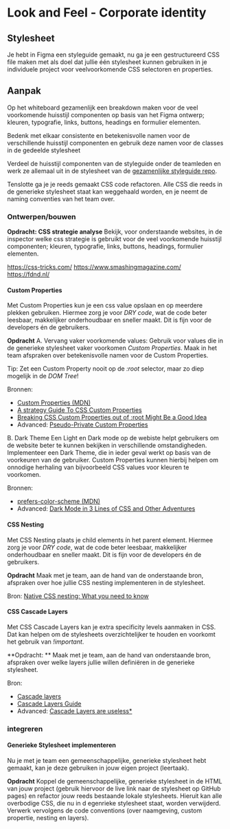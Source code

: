# Look and Feel - Corporate identity

## Stylesheet

Je hebt in Figma een styleguide gemaakt, nu ga je een gestructureerd CSS file maken met als doel dat jullie één stylesheet kunnen gebruiken in je individuele project voor veelvoorkomende CSS selectoren en properties.

## Aanpak

Op het whiteboard gezamenlijk een breakdown maken voor de veel voorkomende huisstijl componenten op basis van het Figma ontwerp; kleuren, typografie, links, buttons, headings en formulier elementen.

Bedenk met elkaar consistente en betekenisvolle namen voor de verschillende huisstijl componenten en gebruik deze namen voor de classes in de gedeelde stylesheet

Verdeel de huisstijl componenten van de styleguide onder de teamleden en werk ze allemaal uit in de stylesheet van de [gezamenlijke styleguide repo](https://github.com/fdnd-task/look-and-feel-styleguide).

Tenslotte ga je je reeds gemaakt CSS code refactoren. Alle CSS die reeds in de generieke stylesheet staat kan weggehaald worden, en je neemt de naming conventies van het team over. 

### Ontwerpen/bouwen

**Opdracht: CSS strategie analyse** 
Bekijk, voor onderstaande websites, in de inspector welke css strategie is gebruikt voor de veel voorkomende huisstijl componenten; kleuren, typografie, links, buttons, headings, formulier elementen.

https://css-tricks.com/
https://www.smashingmagazine.com/
https://fdnd.nl/

#### Custom Properties
Met Custom Properties kun je een css value opslaan en op meerdere plekken gebruiken. Hiermee zorg je voor _DRY code_, wat de code beter leesbaar, makkelijker onderhoudbaar en sneller maakt. Dit is fijn voor de developers én de gebruikers.

**Opdracht**
A. Vervang vaker voorkomende values:
Gebruik voor values die in de generieke stylesheet vaker voorkomen _Custom Properties_. Maak in het team afspraken over betekenisvolle namen voor de Custom Properties.

Tip: Zet een Custom Property nooit op de _:root_ selector, maar zo diep mogelijk in de _DOM Tree_!

Bronnen:
- [Custom Properties (MDN)](https://developer.mozilla.org/en-US/docs/Web/CSS/Using_CSS_custom_properties)
- [A strategy Guide To CSS Custom Properties](https://www.smashingmagazine.com/2018/05/css-custom-properties-strategy-guide/)
- [Breaking CSS Custom Properties out of :root Might Be a Good Idea](https://css-tricks.com/breaking-css-custom-properties-out-of-root-might-be-a-good-idea/)
- Advanced: [Pseudo-Private Custom Properties](https://lea.verou.me/blog/2021/10/custom-properties-with-defaults/ )

B. Dark Theme
Een Light en Dark mode op de webiste helpt gebruikers om de website beter te kunnen bekijken in verschillende omstandigheden. 
Implementeer een Dark Theme, die in ieder geval werkt op basis van de voorkeuren van de gebruiker. Custom Properties kunnen hierbij helpen om onnodige herhaling van bijvoorbeeld CSS values voor kleuren te voorkomen. 

Bronnen:
- [prefers-color-scheme (MDN)](https://developer.mozilla.org/en-US/docs/Web/CSS/@media/prefers-color-scheme)
- Advanced: [Dark Mode in 3 Lines of CSS and Other Adventures](https://dev.to/madsstoumann/dark-mode-in-3-lines-of-css-and-other-adventures-1ljj)


#### CSS Nesting
Met CSS Nesting plaats je child elements ín het parent element. Hiermee zorg je voor _DRY code_, wat de code beter leesbaar, makkelijker onderhoudbaar en sneller maakt. Dit is fijn voor de developers én de gebruikers. 

**Opdracht**
Maak met je team, aan de hand van de onderstaande bron, afspraken over hoe jullie CSS nesting implementeren in de stylesheet.

Bron: [Native CSS nesting: What you need to know](https://blog.logrocket.com/native-css-nesting/)

#### CSS Cascade Layers
Met CSS Cascade Layers kan je extra specificity levels aanmaken in CSS. Dat kan helpen om de stylesheets overzichtelijker te houden en voorkomt het gebruik van _!important_.

**Opdracht: **
Maak met je team, aan de hand van onderstaande bron, afspraken over welke layers jullie willen definiëren in de generieke stylesheet.

Bron:
- [Cascade layers](https://developer.mozilla.org/en-US/docs/Learn/CSS/Building_blocks/Cascade_layers)
- [Cascade Layers Guide](https://css-tricks.com/css-cascade-layers/)
- Advanced: [Cascade Layers are useless*](https://www.matuzo.at/blog/2023/cascade-layers-are-useless/)

### integreren

#### Generieke Stylesheet implementeren
Nu je met je team een gemeenschappelijke, generieke stylesheet hebt gemaakt, kan je deze gebruiken in jouw eigen project (leertaak).

**Opdracht**
Koppel de gemeenschappelijke, generieke stylesheet in de HTML van jouw project (gebruik hiervoor de live link naar de stylesheet op GitHub pages) en refactor jouw reeds bestaande lokale stylesheets. Hieruit kan alle overbodige CSS, die nu in d egenrieke stylesheet staat, worden verwijderd.
Verwerk vervolgens de code conventions (over naamgeving, custom propertie, nesting en layers).
